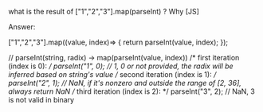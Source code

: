 what is the result of ["1","2","3"].map(parseInt) ? Why [JS]


Answer:


["1","2","3"].map((value, index)=> {
  return parseInt(value, index);
});



// parseInt(string, radix) -> map(parseInt(value, index))
/* first iteration  (index is 0): */ parseInt("1", 0); // 1, 0 or not provided, the radix will be inferred based on string's value
/* second iteration (index is 1): */ parseInt("2", 1); // NaN, if it's nonzero and outside the range of [2, 36], always return NaN
/* third iteration  (index is 2): */ parseInt("3", 2); // NaN, 3 is not valid in binary















